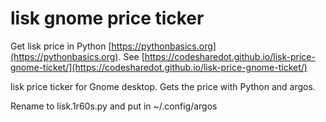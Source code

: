 # lisk gnome price ticker

Get lisk price in Python [https://pythonbasics.org](https://pythonbasics.org).
See [https://codesharedot.github.io/lisk-price-gnome-ticket/](https://codesharedot.github.io/lisk-price-gnome-ticket/)

lisk price ticker for Gnome desktop. Gets the price with Python and argos.

Rename to lisk.1r60s.py and put in ~/.config/argos
